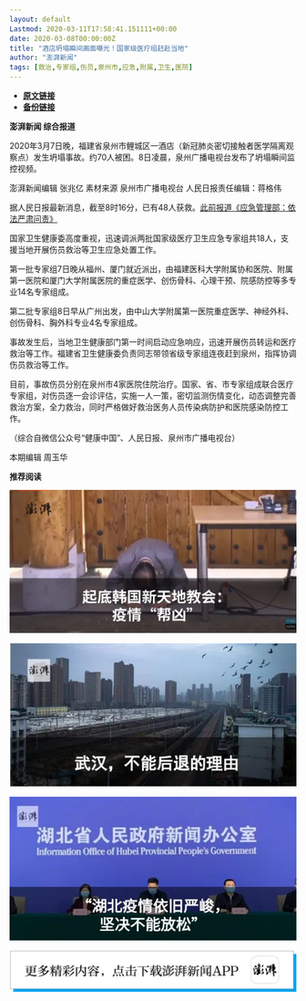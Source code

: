 ```yaml
---
layout: default
Lastmod: 2020-03-11T17:58:41.151111+00:00
date: 2020-03-08T00:00:00Z
title: "酒店坍塌瞬间画面曝光！国家级医疗组赶赴当地"
author: "澎湃新闻"
tags: [救治,专家组,伤员,泉州市,应急,附属,卫生,医院]
---
```


* [**原文链接**](https://mp.weixin.qq.com/s/V6cQMd9lN_ACJG5V-FHFnA)
* [**备份链接**](http://archive.today/0BYz7)


**澎湃新闻 综合报道**

  

2020年3月7日晚，福建省泉州市鲤城区一酒店（新冠肺炎密切接触者医学隔离观察点）发生坍塌事故。约70人被困。8日凌晨，泉州广播电视台发布了坍塌瞬间监控视频。

  

澎湃新闻编辑 张兆亿 素材来源 泉州市广播电视台 人民日报责任编辑：蒋格伟

  

据人民日报最新消息，截至8时16分，已有48人获救。[此前报道《应急管理部：依法严肃问责》](http://mp.weixin.qq.com/s?__biz=MjM5MzI5NTU3MQ==&mid=2651599613&idx=1&sn=583aa27e90e3bcccb7105ebeadd13419&chksm=bd61af418a16265791781d13c995590289930d29731d07d72e9d94153d2a1ec47764fa591436&scene=21#wechat_redirect)

  

国家卫生健康委高度重视，迅速调派两批国家级医疗卫生应急专家组共18人，支援当地开展伤员救治等卫生应急处置工作。

  

第一批专家组7日晚从福州、厦门就近派出，由福建医科大学附属协和医院、附属第一医院和厦门大学附属医院的重症医学、创伤骨科、心理干预、院感防控等多专业14名专家组成。

  

第二批专家组8日早从广州出发，由中山大学附属第一医院重症医学、神经外科、创伤骨科、胸外科专业4名专家组成。

  

事故发生后，当地卫生健康部门第一时间启动应急响应，迅速开展伤员转运和医疗救治等工作。福建省卫生健康委负责同志带领省级专家组连夜赶到泉州，指挥协调伤员救治等工作。

  

目前，事故伤员分别在泉州市4家医院住院治疗。国家、省、市专家组成联合医疗专家组，对伤员逐一会诊评估，实施一人一策，密切监测伤情变化，动态调整完善救治方案，全力救治，同时严格做好救治医务人员传染病防护和医院感染防控工作。

  

（综合自微信公众号“健康中国”、人民日报、泉州市广播电视台）  

  

  

本期编辑 周玉华  

  

**推荐阅读**

[![](/images/post/895b5cda5c13a4988b2289e55d72cd48.jpg)](http://mp.weixin.qq.com/s?__biz=MjM5MzI5NTU3MQ==&mid=2651598027&idx=1&sn=1b00bbcfc03c0eb6a1c6ab30969a9591&chksm=bd61b1778a1638618400fff513263f41c77d69080b024abf268f13578c4b9944fd2656c93b69&scene=21#wechat_redirect)

[![](/images/post/e6eeace50a3d6097c02d3028dccb82ec.jpg)](http://mp.weixin.qq.com/s?__biz=MjM5MzI5NTU3MQ==&mid=2651596826&idx=1&sn=05ce9cbb2eee59970eea12fc1f33fe9c&chksm=bd61b5a68a163cb0946884a65b74b2cc2cfac157ce6ab47d6224aad1b1f07cc1a59aece3ea8c&scene=21#wechat_redirect)

[![](/images/post/ca5e19311bd13de311a7bd93f8eba2a6.jpg)](http://mp.weixin.qq.com/s?__biz=MjM5MzI5NTU3MQ==&mid=2651595860&idx=1&sn=6ba0af6bd94c0e122c5136345e632e6a&chksm=bd61b9e88a1630fe7de2b6aaa4f1dd87bd77da795dbe23ce66c455460b4742d951812a8fad76&scene=21#wechat_redirect)

[![](/images/post/faa036129172f4ba4cb775ad946d1eff.jpg)](https://a.app.qq.com/o/simple.jsp?pkgname=com.wondertek.paper)

